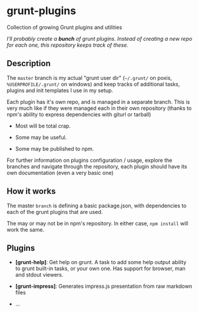 
# grunt-plugins

Collection of growing Grunt plugins and utilities

_I'll probably create a **bunch** of grunt plugins. Instead of creating a new
repo for each one, this repository keeps track of these._

## Description

The `master` branch is my actual "grunt user dir" (`~/.grunt/` on poxis,
`%USERPROFILE/.grunt/` on windows) and keep tracks of additional tasks, plugins
and init templates I use in my setup.

Each plugin has it's own repo, and is managed in a separate branch. This is very
much like if they were managed each in their own repository (thanks to npm's
ability to express dependencies with giturl or tarball)

* Most will be total crap.

* Some may be useful.

* Some may be published to npm.

For further information on plugins configuration / usage, explore the branches
and navigate through the repository, each plugin should have its own
documentation (even a very basic one)

## How it works

The master `branch` is defining a basic package.json, with dependencies to each
of the grunt plugins that are used.

The may or may not be in npm's repository. In either case, `npm install` will
work the same.

## Plugins

* **[grunt-help]**: Get help on grunt. A task to add some help output ability to
  grunt built-in tasks, or your own one. Has support for browser, man and stdout viewers.

* **[grunt-impress]**: Generates impress.js presentation from raw markdown files

* ...
